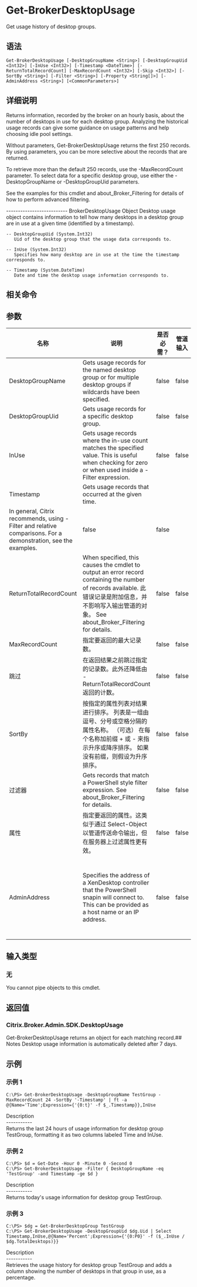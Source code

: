 # Get-BrokerDesktopUsage

Get usage history of desktop groups.

## 语法

    Get-BrokerDesktopUsage [-DesktopGroupName <String>] [-DesktopGroupUid <Int32>] [-InUse <Int32>] [-Timestamp <DateTime>] [-ReturnTotalRecordCount] [-MaxRecordCount <Int32>] [-Skip <Int32>] [-SortBy <String>] [-Filter <String>] [-Property <String[]>] [-AdminAddress <String>] [<CommonParameters>]
    

## 详细说明

Returns information, recorded by the broker on an hourly basis, about the number of desktops in use for each desktop group. Analyzing the historical usage records can give some guidance on usage patterns and help choosing idle pool settings.

Without parameters, Get-BrokerDesktopUsage returns the first 250 records. By using parameters, you can be more selective about the records that are returned.

To retrieve more than the default 250 records, use the -MaxRecordCount parameter. To select data for a specific desktop group, use either the -DesktopGroupName or -DesktopGroupUid parameters.

See the examples for this cmdlet and about_Broker_Filtering for details of how to perform advanced filtering.

\---\---\---\---\---\---\---\----- BrokerDesktopUsage Object Desktop usage object contains information to tell how many desktops in a desktop group are in use at a given time (identified by a timestamp).

    -- DesktopGroupUid (System.Int32)
       Uid of the desktop group that the usage data corresponds to.
    
    -- InUse (System.Int32)
       Specifies how many desktop are in use at the time the timestamp corresponds to.
    
    -- Timestamp (System.DateTime)
       Date and time the desktop usage information corresponds to.
    

## 相关命令

## 参数

| 名称                     | 说明                                                                                                                                                                               | 是否必需？ | 管道输入  | 默认值                                                                                    |
| ---------------------- | -------------------------------------------------------------------------------------------------------------------------------------------------------------------------------- | ----- | ----- | -------------------------------------------------------------------------------------- |
| DesktopGroupName       | Gets usage records for the named desktop group or for multiple desktop groups if wildcards have been specified.                                                                  | false | false |                                                                                        |
| DesktopGroupUid        | Gets usage records for a specific desktop group.                                                                                                                                 | false | false |                                                                                        |
| InUse                  | Gets usage records where the in-use count matches the specified value. This is useful when checking for zero or when used inside a -Filter expression.                           | false | false |                                                                                        |
| Timestamp              | Gets usage records that occurred at the given time.  
In general, Citrix recommends, using -Filter and relative comparisons. For a demonstration, see the examples.              | false | false |                                                                                        |
| ReturnTotalRecordCount | When specified, this causes the cmdlet to output an error record containing the number of records available. 此错误记录是附加信息，并不影响写入输出管道的对象。 See about_Broker_Filtering for details. | false | false | False                                                                                  |
| MaxRecordCount         | 指定要返回的最大记录数。                                                                                                                                                                     | false | false | 250                                                                                    |
| 跳过                     | 在返回结果之前跳过指定的记录数。此外还降低由 -ReturnTotalRecordCount 返回的计数。                                                                                                                            | false | false |                                                                                        |
| SortBy                 | 按指定的属性列表对结果进行排序。 列表是一组由逗号、分号或空格分隔的属性名称。 （可选） 在每个名称加前缀 + 或 - 来指示升序或降序排序。 如果没有前缀，则假设为升序排序。                                                                                         | false | false | 默认排序顺序是按名称或唯一标识符。                                                                      |
| 过滤器                    | Gets records that match a PowerShell style filter expression. See about_Broker_Filtering for details.                                                                          | false | false |                                                                                        |
| 属性                     | 指定要返回的属性。这类似于通过 Select-Object 以管道传送命令输出，但在服务器上过滤属性更有效。                                                                                                                           | false | false |                                                                                        |
| AdminAddress           | Specifies the address of a XenDesktop controller that the PowerShell snapin will connect to. This can be provided as a host name or an IP address.                               | false | false | Localhost. Once a value is provided by any cmdlet, this value will become the default. |

## 输入类型

### 无

You cannot pipe objects to this cmdlet.

## 返回值

### Citrix.Broker.Admin.SDK.DesktopUsage

Get-BrokerDesktopUsage returns an object for each matching record.## Notes Desktop usage information is automatically deleted after 7 days.

## 示例

### 示例 1

    C:\PS> Get-BrokerDesktopUsage -DesktopGroupName TestGroup -MaxRecordCount 24 -SortBy '-Timestamp' | ft -a @{Name='Time';Expression={'{0:t}' -f $_.Timestamp}},InUse
    

Description  
\---\---\-----  
Returns the last 24 hours of usage information for desktop group TestGroup, formatting it as two columns labeled Time and InUse.

### 示例 2

    C:\PS> $d = Get-Date -Hour 0 -Minute 0 -Second 0
    C:\PS> Get-BrokerDesktopUsage -Filter { DesktopGroupName -eq 'TestGroup' -and Timestamp -ge $d }
    

Description  
\---\---\-----  
Returns today's usage information for desktop group TestGroup.

### 示例 3

    C:\PS> $dg = Get-BrokerDesktopGroup TestGroup
    C:\PS> Get-BrokerDesktopUsage -DesktopGroupUid $dg.Uid | Select Timestamp,InUse,@{Name='Percent';Expression={'{0:P0}' -f ($_.InUse / $dg.TotalDesktops)}}
    

Description  
\---\---\-----  
Retrieves the usage history for desktop group TestGroup and adds a column showing the number of desktops in that group in use, as a percentage.
